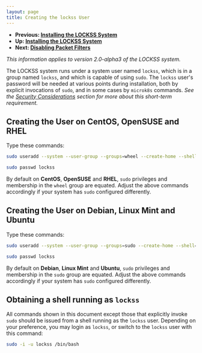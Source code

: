```yaml
---
layout: page
title: Creating the lockss User
---
```


*   **Previous: [Installing the LOCKSS System](.)**
*   **Up: [Installing the LOCKSS System](.)**
*   **Next: [Disabling Packet Filters](firewall)**

*This information applies to version 2.0-alpha3 of the LOCKSS system.*

The LOCKSS system runs under a system user named `lockss`, which is in a group named `lockss`, and which is capable of using `sudo`. The `lockss` user's password will be needed at various points during installation, both by explicit invocations of `sudo`, and in some cases by `microk8s` commands. *See the [Security Considerations](../introduction/security) section for more about this short-term requirement.*

<!-- #osversion -->
## Creating the User on CentOS, OpenSUSE and RHEL

Type these commands:

```bash
sudo useradd --system --user-group --groups=wheel --create-home --shell=/bin/bash lockss

sudo passwd lockss
```

By default on **CentOS**, **OpenSUSE** and **RHEL**, `sudo` privileges and membership in the `wheel` group are equated. Adjust the above commands accordingly if your system has `sudo` configured differently.

## Creating the User on Debian, Linux Mint and Ubuntu

Type these commands:

```bash
sudo useradd --system --user-group --groups=sudo --create-home --shell=/bin/bash lockss

sudo passwd lockss
```

By default on **Debian**, **Linux Mint** and **Ubuntu**, `sudo` privileges and membership in the `sudo` group are equated. Adjust the above commands accordingly if your system has `sudo` configured differently.

## Obtaining a shell running as `lockss`

All commands shown in this document except those that explicitly invoke `sudo` should be issued from a shell running as the `lockss` user. Depending on your preference, you may login as `lockss`, or switch to the `lockss` user with this command:

```bash
sudo -i -u lockss /bin/bash
```
